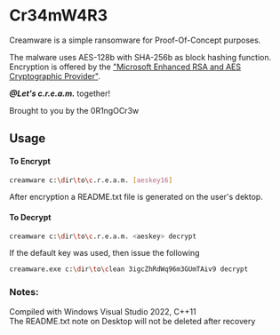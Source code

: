 # Cr34mW4R3

Creamware is a simple ransomware for Proof-Of-Concept purposes. 

The malware uses AES-128b with SHA-256b as block hashing function.  
Encryption is offered by the ["Microsoft Enhanced RSA and AES Cryptographic Provider"](https://docs.microsoft.com/en-us/windows/win32/seccrypto/microsoft-aes-cryptographic-provider).

*__@Let's c.r.e.a.m.__* together!

Brought to you by the 0R1ngOCr3w

## Usage

#### To Encrypt
```bash
creamware c:\dir\to\c.r.e.a.m. [aeskey16]
```
After encryption a README.txt file is generated on the user's dektop.

#### To Decrypt
```bash
creamware c:\dir\to\c.r.e.a.m. <aeskey> decrypt
```

If the default key was used, then issue the following
```bash
creamware.exe c:\dir\to\clean 3igcZhRdWq96m3GUmTAiv9 decrypt
```

### Notes:
Compiled with Windows Visual Studio 2022, C++11  
The README.txt note on Desktop will not be deleted after recovery
